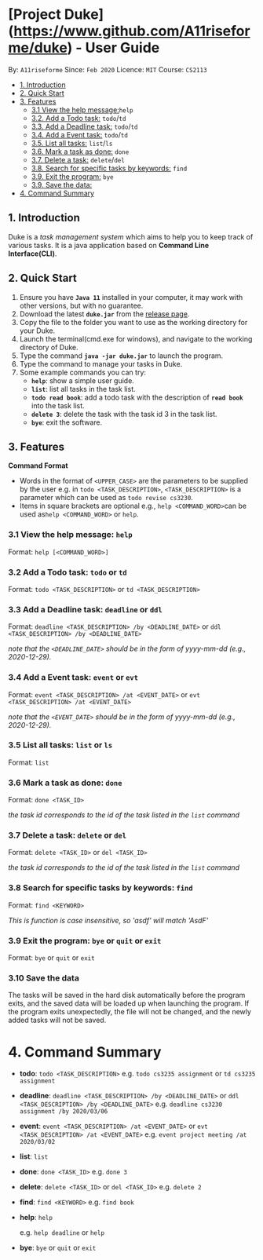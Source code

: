 # [Project Duke] (https://www.github.com/A11riseforme/duke) - User Guide
By: `A11riseforme`      Since: `Feb 2020`      Licence: `MIT`      Course: `CS2113`

* [1. Introduction](#introduction)
* [2. Quick Start](#quick-start)
* [3. Features](#features)
    + [3.1 View the help message:](#help)`help`
    + [3.2. Add a Todo task:](#todo) `todo`/`td`
    + [3.3. Add a Deadline task:](#deadline) `todo`/`td`
    + [3.4. Add a Event task:](#event) `todo`/`td`
    + [3.5. List all tasks:](#list) `list`/`ls`
    + [3.6. Mark a task as done:](#done) `done`
    + [3.7. Delete a task:](#delete) `delete`/`del`
    + [3.8. Search for specific tasks by keywords:](#find) `find`
    + [3.9. Exit the program:](#exit) `bye`
    + [3.9. Save the data:](#save)
* [4. Command Summary](#command-summary)

<a name="introduction"></a>

## 1. Introduction

Duke is a *task management system* which aims to help you to keep track of various tasks. It is a java application based on **Command Line Interface(CLI)**.

<a name="quick-start"></a>
## 2. Quick Start

1. Ensure you have **`Java 11`** installed in your computer, it may work with other versions, but with no guarantee.
1. Download the latest **`duke.jar`** from the [release page](https://github.com/A11riseforme/duke/releases).
1. Copy the file to the folder you want to use as the working directory for your Duke.
1. Launch the terminal(cmd.exe for windows), and navigate to the working directory of Duke.
1. Type the command **`java -jar duke.jar`** to launch the program.
1. Type the command to manage your tasks in Duke.
1. Some example commands you can try:
   * **`help`**: show a simple user guide.
   * **`list`**: list all tasks in the task list.
   * **`todo read book`**: add a todo task with the description of **`read book`** into the task list.
   * **`delete 3`**: delete the task with the task id 3 in the task list.
   * **`bye`**: exit the software.

<a name="features"></a>
## 3. Features

**Command Format**

- Words in the format of `<UPPER_CASE>` are the parameters to be supplied by the user e.g. in `todo <TASK_DESCRIPTION>`, `<TASK_DESCRIPTION>` is a parameter which can be used as `todo revise cs3230`.
- Items in square brackets are optional e.g., `help <COMMAND_WORD>`can be used as`help <COMMAND_WORD>` or `help`.

<a name="help"></a>
### 3.1 View the help message: `help`

Format: `help [<COMMAND_WORD>]`

<a name="todo"></a>
### 3.2 Add a Todo task: `todo` or `td`

Format: `todo <TASK_DESCRIPTION>` or `td <TASK_DESCRIPTION>`

<a name="deadline"></a>
### 3.3 Add a Deadline task: `deadline` or `ddl`

Format: `deadline <TASK_DESCRIPTION> /by <DEADLINE_DATE>` or `ddl <TASK_DESCRIPTION> /by <DEADLINE_DATE>`

*note that the `<DEADLINE_DATE>` should be in the form of yyyy-mm-dd (e.g., 2020-12-29).*

<a name="event"></a>
### 3.4 Add a Event task: `event` or `evt`

Format: `event <TASK_DESCRIPTION> /at <EVENT_DATE>` or `evt <TASK_DESCRIPTION> /at <EVENT_DATE>`

*note that the `<EVENT_DATE>` should be in the form of yyyy-mm-dd (e.g., 2020-12-29).*

<a name="list"></a>
### 3.5 List all tasks: `list` or `ls`

Format: `list`

<a name="done"></a>
### 3.6 Mark a task as done: `done`

Format: `done <TASK_ID>`

*the task id corresponds to the id of the task listed in the `list` command*

<a name="delete"></a>
### 3.7 Delete a task: `delete` or `del`

Format: `delete <TASK_ID>` or `del <TASK_ID>`

*the task id corresponds to the id of the task listed in the `list` command*

<a name="find"></a>
### 3.8 Search for specific tasks by keywords: **`find`**

Format: `find <KEYWORD>`

*This is function is case insensitive, so 'asdf' will match 'AsdF'*

<a name="exit"></a>
### 3.9 Exit the program: `bye` or `quit` or `exit`

Format: `bye` or `quit` or `exit`

<a name="save"></a>
### 3.10 Save the data

The tasks will be saved in the hard disk automatically before the program exits, and the saved data will be loaded up when launching the program. If the program exits unexpectedly, the file will not be changed, and the newly added tasks will not be saved.

<a name="command-summary"></a>
# 4. Command Summary

* **todo**: `todo <TASK_DESCRIPTION>`
  e.g. `todo cs3235 assignment` or `td cs3235 assignment`

* **deadline**: `deadline <TASK_DESCRIPTION> /by <DEADLINE_DATE>` or `ddl <TASK_DESCRIPTION> /by <DEADLINE_DATE>`
  e.g. `deadline cs3230 assignment /by 2020/03/06`

* **event**: `event <TASK_DESCRIPTION> /at <EVENT_DATE>` or `evt <TASK_DESCRIPTION> /at <EVENT_DATE>`
  e.g. `event project meeting /at 2020/03/02`

* **list**: `list`

* **done**: `done <TASK_ID>`
  e.g. `done 3`

* **delete**: `delete <TASK_ID>` or `del <TASK_ID>`
  e.g. `delete 2`

* **find**: `find <KEYWORD>`
  e.g. `find book`

* **help**: `help`

  e.g. `help deadline` or `help`

* **bye**: `bye` or `quit` or `exit`